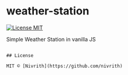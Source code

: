 # weather-station

[![License MIT](https://img.shields.io/github/license/nodeship/weather-station.svg)](https://github.com/nodeship/weather-station/blob/master/LICENSE)

Simple Weather Station in vanilla JS

```

## License

MIT © [Nivrith](https://github.com/nivrith)
